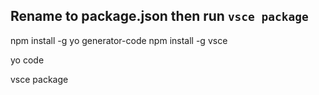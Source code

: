## Rename to package.json then run `vsce package`

npm install -g yo generator-code
npm install -g vsce

yo code

vsce package

